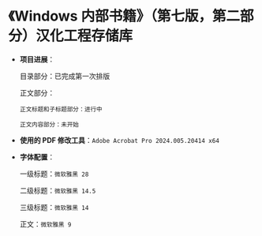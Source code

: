 # 《Windows 内部书籍》（第七版，第二部分）汉化工程存储库

- **项目进展**：

   目录部分：已完成第一次排版
   
   正文部分：
   
      正文标题和子标题部分：进行中
	  
	  正文内容部分：未开始

- **使用的 PDF 修改工具**：`Adobe Acrobat Pro 2024.005.20414 x64`

- **字体配置**：

  一级标题：`微软雅黑 28`
  
  二级标题：`微软雅黑 14.5`
  
  三级标题：`微软雅黑 14`
  
  正文：`微软雅黑 9`

